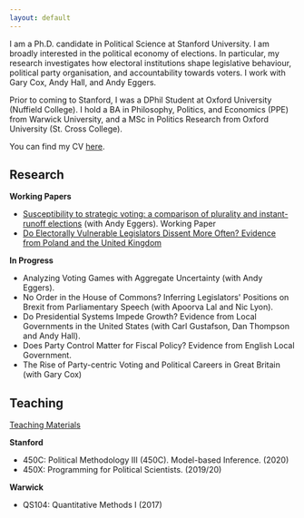 ```yaml
---
layout: default
---
```


I am a Ph.D. candidate in Political Science at Stanford University. I am broadly interested in the political economy of elections. In particular, my research investigates how electoral institutions shape legislative behaviour, political party organisation, and accountability towards voters. I work with Gary Cox, Andy Hall, and Andy Eggers.

Prior to coming to Stanford, I was a DPhil Student at Oxford University (Nuffield College). I hold a BA in Philosophy, Politics, and Economics (PPE) from Warwick University, and a MSc in Politics Research from Oxford University (St. Cross College).

You can find my CV [here](./files/cv.pdf).

## Research

**Working Papers**
* [Susceptibility to strategic voting: a comparison of plurality and instant-runoff elections](https://www.dropbox.com/s/2komhumusf8yfr2/strategic_voting_in_AV_v29.pdf?dl=0) (with Andy Eggers). Working Paper
* [Do Electorally Vulnerable Legislators Dissent More Often? Evidence from Poland and the United Kingdom](https://tobiasnowacki.github.io/files/vuln_paper.pdf)

**In Progress**
* Analyzing Voting Games with Aggregate Uncertainty (with Andy Eggers).
* No Order in the House of Commons? Inferring Legislators' Positions on Brexit from Parliamentary Speech (with Apoorva Lal and Nic Lyon).
* Do Presidential Systems Impede Growth? Evidence from Local Governments in the United States (with Carl Gustafson, Dan Thompson and Andy Hall).
* Does Party Control Matter for Fiscal Policy? Evidence from English Local Government.
* The Rise of Party-centric Voting and Political Careers in Great Britain (with Gary Cox)

## Teaching

[Teaching Materials](another-page.md)

**Stanford**
* 450C: Political Methodology III (450C). Model-based Inference. (2020)
* 450X: Programming for Political Scientists. (2019/20)

**Warwick**
* QS104: Quantitative Methods I (2017)
